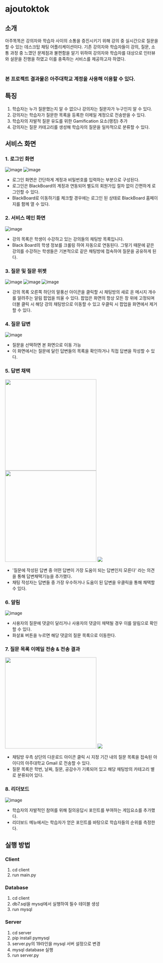 # ajoutoktok
## 소개
아주똑똑은 강의자와 학습자 사이의 소통을 증진시키기 위해 강의 중 실시간으로 질문을 할 수 있는 데스크탑 채팅 어플리케이션이다. 
기존 강의자와 학습자들이 강의, 질문, 소통 과정 중 느꼈던 문제점과 불편함을 알기 위하여 강의자와 학습자를 대상으로 인터뷰와 설문을 진행을 하였고 이를 충족하는 서비스를 제공하고자 하였다.
<h3><br>본 프로젝트 결과물은 아주대학교 계정을 사용해 이용할 수 있다.</h3>

## 특징
1. 학습자는 누가 질문했는지 알 수 없으나 강의자는 질문자가 누구인지 알 수 있다.
2. 강의자는 학습자가 질문한 목록을 등록한 이메일 계정으로 전송받을 수 있다.
3. 학습자의 자발적 질문 유도를 위한 Gamification 요소(랭킹) 추가
4. 강의자는 질문 카테고리를 생성해 학습자의 질문을 일차적으로 분류할 수 있다.


## 서비스 화면
### 1. 로그인 화면
![image](https://user-images.githubusercontent.com/37567802/91816537-0013a080-ec70-11ea-8798-9c05ed032d0e.png)
![image](https://user-images.githubusercontent.com/37567802/91818104-6f899000-ec70-11ea-8bf1-69cc015a4561.png)<br>
- 로그인 화면은 간단하게 계정과 비밀번호를 입력하는 부분으로 구성된다. 
- 로그인은 BlackBoard의 계정과 연동되어 별도의 회원가입 절차 없이 간편하게 로그인할 수 있다.
- BlackBoard로 이동하기를 체크할 경우에는 로그인 된 상태로 BlackBoard 홈페이지를 함께 열 수 있다.

### 2. 서비스 메인 화면
![image](https://user-images.githubusercontent.com/37567802/91821675-ab712500-ec71-11ea-9dd5-82ef998c482b.png)
- 강의 목록은 학생이 수강하고 있는 강의들의 채팅방 목록입니다. 
- Black Board의 학생 정보를 크롤링 하여 자동으로 연동된다. 그렇기 때문에 같은 강의를 수강하는 학생들은 기본적으로 같은
채팅방에 접속하여 질문을 공유하게 된다.

### 3. 질문 및 질문 위젯
![image](https://user-images.githubusercontent.com/37567802/91821859-f12ded80-ec71-11ea-86a5-3871b08b757b.png)
![image](https://user-images.githubusercontent.com/37567802/91821788-d6f40f80-ec71-11ea-97bd-7b0f1428b284.png)
![image](https://user-images.githubusercontent.com/37567802/91821914-0571ea80-ec72-11ea-8673-5fb63f63b8bf.png)
-  강의 목록 오른쪽 하단의 말풍선 아이콘을 클릭할 시 채팅방의 새로 온 메시지 개수를 알려주는 알림 팝업을
띄울 수 있다. 팝업은 화면의 항상 모든 창 위에 고정되며 더블 클릭 시 해당 강의 채팅방으로 이동할 수 있고 우클릭 시 팝업을 화면에서 제거할 수 있다.

### 4. 질문 답변
![image](https://user-images.githubusercontent.com/37567802/91822172-571a7500-ec72-11ea-8870-fd1104c1ec0f.png)
- 질문을 선택하면 본 화면으로 이동 가능
- 이 화면에서는 질문에 달린 답변들의 목록을 확인하거나 직접 답변을 작성할 수 있다. 

### 5. 답변 채택
<img src="https://user-images.githubusercontent.com/37567802/91822428-c1cbb080-ec72-11ea-8925-cb2d8790a38e.png" width="300">
<img src="https://user-images.githubusercontent.com/37567802/91822481-d6a84400-ec72-11ea-8bb9-82b9d22847a7.png" width="300">
<img src="https://user-images.githubusercontent.com/37567802/91822244-6f8a8f80-ec72-11ea-93cc-0591594a4f9d.png">

- '질문에 작성된 답변 중 어떤 답변이 가장 도움이 되는 답변인지 모른다' 라는 의견을 통해 답변채택기능을 추가했다.
- 채팅 작성자는 답변들 중 가장 우수하거나 도움이 된 답변을 우클릭을 통해 채택할 수 있다.

### 6. 알림
![image](https://user-images.githubusercontent.com/37567802/91822363-a9f42c80-ec72-11ea-8929-933899752053.png)

- 사용자의 질문에 댓글이 달리거나 사용자의 댓글이 채택될 경우 이를 알림으로 확인할 수 있다. 
- 화살표 버튼을 누르면 해당 댓글의 질문 목록으로 이동한다.

### 7. 질문 목록 이메일 전송 & 전송 결과
<img src="https://user-images.githubusercontent.com/37567802/91822011-25a1a980-ec72-11ea-983d-d162661c30b0.png" width="300">
<img src="https://user-images.githubusercontent.com/37567802/91822058-33572f00-ec72-11ea-974d-a17dad1d22e1.png">

- 채팅방 우측 상단의 다운로드 아이콘 클릭 시 지정 기간 내의 질문 목록을 접속된 아이디의 아주대학교 Gmail 로 전송할 수 있다. 
- 질문 목록은 학번, 날짜, 질문, 공감수가 기록되어 있고 해당 채팅방의 카테고리 별로 분류되어 있다.

### 8. 리더보드
![image](https://user-images.githubusercontent.com/37567802/91823935-f0e32180-ec74-11ea-8568-12c713db12f9.png)

- 학습자의 자발적인 참여를 위해 질의응답시 포인트를 부여하는 게임요소를 추가했다.
- 리더보드 메뉴에서는 학습자가 얻은 포인트를 바탕으로 학습자들의 순위를 측정한다.

## 실행 방법
### Client
1. cd client
2. run main.py

### Database
1. cd client
2. db7.sql을 mysql에서 실행하여 필수 테이블 생성
3. run mysql

### Server
1. cd server
2. pip install pymysql
3. server.py의 19라인을 mysql 서버 설정으로 변경
4. mysql database 실행
5. run server.py
